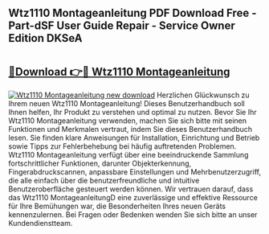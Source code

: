 ## Wtz1110 Montageanleitung PDF Download Free - Part-dSF User Guide Repair - Service Owner Edition DKSeA

# <h2><a href="http://df8al7.blite.top/?on=Wtz1110+Montageanleitung">🔗Download 👉🔴 Wtz1110 Montageanleitung</a></h2>

[![Wtz1110 Montageanleitung new download](https://i.imgur.com/lujVjoI.png)](http://df8al7.blite.top/?on=Wtz1110+Montageanleitung)
Herzlichen Glückwunsch zu Ihrem neuen Wtz1110 Montageanleitung! Dieses Benutzerhandbuch soll Ihnen helfen, Ihr Produkt zu verstehen und optimal zu nutzen. Bevor Sie Ihr Wtz1110 Montageanleitung verwenden, machen Sie sich bitte mit seinen Funktionen und Merkmalen vertraut, indem Sie dieses Benutzerhandbuch lesen. Sie finden klare Anweisungen für Installation, Einrichtung und Betrieb sowie Tipps zur Fehlerbehebung bei häufig auftretenden Problemen. Wtz1110 Montageanleitung verfügt über eine beeindruckende Sammlung fortschrittlicher Funktionen, darunter Objekterkennung, Fingerabdruckscannen, anpassbare Einstellungen und Mehrbenutzerzugriff, die alle einfach über die benutzerfreundliche und intuitive Benutzeroberfläche gesteuert werden können. Wir vertrauen darauf, dass das Wtz1110 MontageanleitungD eine zuverlässige und effektive Ressource für Ihre Bemühungen war, die Besonderheiten Ihres neuen Geräts kennenzulernen. Bei Fragen oder Bedenken wenden Sie sich bitte an unser Kundendienstteam.
